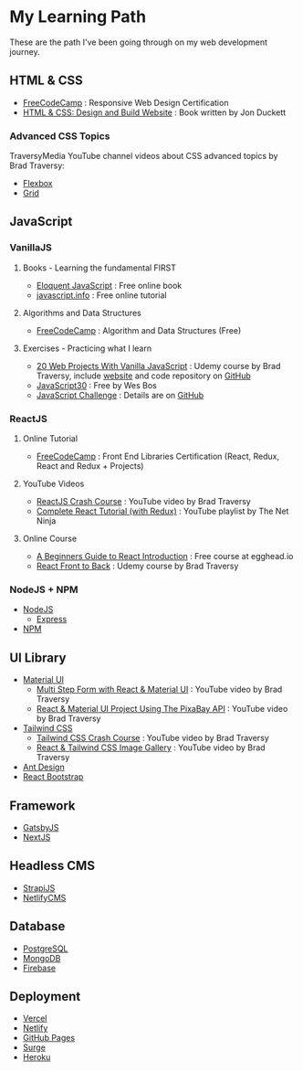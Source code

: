 # My Learning Path

These are the path I've been going through on my web development journey.

## HTML & CSS

* [FreeCodeCamp](https://www.freecodecamp.org/learn) : Responsive Web Design Certification
* [HTML & CSS: Design and Build Website](https://www.amazon.com/HTML-CSS-Design-Build-Websites/dp/1118008189/ref=sr_1_2?dchild=1&keywords=HTML+%26+CSS&qid=1594802336&s=books&sr=1-2) : Book written by Jon Duckett

### Advanced CSS Topics

TraversyMedia YouTube channel videos about CSS advanced topics by Brad Traversy:

* [Flexbox](https://www.youtube.com/watch?v=JJSoEo8JSnc)
* [Grid](https://www.youtube.com/watch?v=jV8B24rSN5o)

## JavaScript

### VanillaJS

1. Books - Learning the fundamental FIRST
    * [Eloquent JavaScript](https://eloquentjavascript.net/) : Free online book
    * [javascript.info](https://javascript.info/) : Free online tutorial

2. Algorithms and Data Structures
    * [FreeCodeCamp](https://www.freecodecamp.org/learn) : Algorithm and Data Structures (Free)

3. Exercises - Practicing what I learn
    * [20 Web Projects With Vanilla JavaScript](https://www.udemy.com/course/web-projects-with-vanilla-javascript/) : Udemy course by Brad Traversy, include [website](https://vanillawebprojects.com/) and code repository on [GitHub](https://github.com/bradtraversy/vanillawebprojects)
    * [JavaScript30](https://javascript30.com/) : Free by Wes Bos
    * [JavaScript Challenge](https://dev.to/asabeneh/30-days-of-javascript-challenge-56kd) : Details are on [GitHub](https://github.com/Asabeneh/30DaysOfJavaScript)

### ReactJS

1. Online Tutorial
    * [FreeCodeCamp](https://www.freecodecamp.org/learn) : Front End Libraries Certification (React, Redux, React and Redux + Projects)

2. YouTube Videos
    * [ReactJS Crash Course](https://www.youtube.com/watch?v=sBws8MSXN7A) : YouTube video by Brad Traversy
    * [Complete React Tutorial (with Redux)](https://www.youtube.com/playlist?list=PL4cUxeGkcC9ij8CfkAY2RAGb-tmkNwQHG) : YouTube playlist by The Net Ninja

3. Online Course
    * [A Beginners Guide to React Introduction](https://egghead.io/lessons/react-a-beginners-guide-to-react-introduction) : Free course at egghead.io
    * [React Front to Back](https://www.udemy.com/course/modern-react-front-to-back/) : Udemy course by Brad Traversy

### NodeJS + NPM

* [NodeJS](https://nodejs.org/en/docs/)
  * [Express](http://expressjs.com/)
* [NPM](https://docs.npmjs.com/)

## UI Library

* [Material UI](https://material-ui.com/)
  * [Multi Step Form with React & Material UI](https://www.youtube.com/watch?v=zT62eVxShsY) : YouTube video by Brad Traversy
  * [React & Material UI Project Using The PixaBay API](https://www.youtube.com/watch?v=dzOrUmK4Qyw) : YouTube video by Brad Traversy
* [Tailwind CSS](https://tailwindcss.com/)
  * [Tailwind CSS Crash Course](https://www.youtube.com/watch?v=UBOj6rqRUME) : YouTube video by Brad Traversy
  * [React & Tailwind CSS Image Gallery](https://www.youtube.com/watch?v=FiGmAI5e91M) : YouTube video by Brad Traversy
* [Ant Design](https://ant.design/)
* [React Bootstrap](https://react-bootstrap.github.io/)

## Framework

* [GatsbyJS](https://www.gatsbyjs.org/docs/)
* [NextJS](https://nextjs.org/docs/getting-started)

## Headless CMS

* [StrapiJS](https://strapi.io/)
* [NetlifyCMS](https://www.netlifycms.org/)

## Database

* [PostgreSQL](https://www.postgresql.org/)
* [MongoDB](https://www.mongodb.com/)
* [Firebase](https://firebase.google.com/)

## Deployment

* [Vercel](https://vercel.com/)
* [Netlify](https://www.netlify.com/)
* [GitHub Pages](https://pages.github.com/)
* [Surge](https://surge.sh/)
* [Heroku](https://www.heroku.com/)
